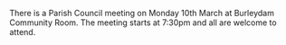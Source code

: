<!--
.. title: 2014-03-10 Parish Council Meeting.
.. slug: 2014-03-10-parish-council-meeting.
.. date: 2014-03-10 13:49:30 UTC
.. tags: parishcouncil
.. category:
.. link:
.. description:
.. type: text
-->

There is a Parish Council meeting on Monday 10th March at Burleydam Community Room. The meeting starts at 7:30pm and all are welcome to attend.
